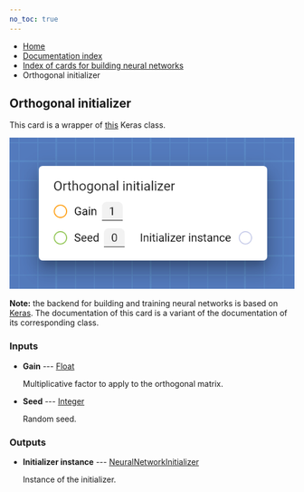 ```yaml
---
no_toc: true
---
```


<ul class="breadcrumb">
    <li><a href="">Home</a></li>
    <li><a href="documentation">Documentation index</a></li>
    <li><a href="neural_network_cards/">Index of cards for building neural networks</a></li>
    <li>Orthogonal initializer</li>
</ul>

## Orthogonal initializer

This card is a wrapper of [this](https://keras.io/api/layers/initializers/#orthogonal-class) Keras class.

!["Orthogonal initializer" card](assets/img/neural_network_cards/initializer_Orthogonal.png)

**Note:** the backend for building and training neural networks is based on [Keras](https://keras.io/). The documentation of this card is a variant of the documentation of its corresponding class.


### Inputs


* **Gain** --- [Float](types/Float)

  Multiplicative factor to apply to the orthogonal matrix.

* **Seed** --- [Integer](types/Integer)

  Random seed.





### Outputs


* **Initializer instance** --- [NeuralNetworkInitializer](types/NeuralNetworkInitializer)

  Instance of the initializer.




